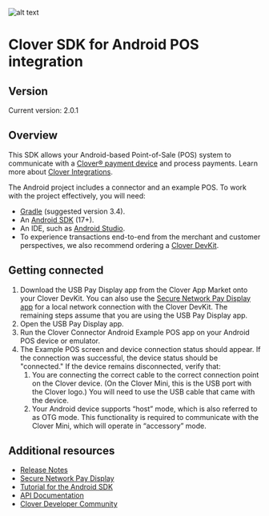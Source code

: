 ![alt text](https://www.clover.com/assets/images/public-site/press/clover_primary_gray_rgb.png)

# Clover SDK for Android POS integration

## Version 

Current version: 2.0.1

## Overview

This SDK allows your Android-based Point-of-Sale (POS) system to communicate with a [Clover® payment device](https://www.clover.com/pos-hardware/) and process payments. Learn more about [Clover Integrations](https://www.clover.com/integrations).

The Android project includes a connector and an example POS. To work with the project effectively, you will need:
- [Gradle](https://gradle.org) (suggested version 3.4).
- An [Android SDK](http://developer.android.com/sdk/index.html) (17+).
- An IDE, such as [Android Studio](http://developer.android.com/tools/studio/index.html).
- To experience transactions end-to-end from the merchant and customer perspectives, we also recommend ordering a [Clover DevKit](http://cloverdevkit.com/collections/devkits/products/clover-mini-dev-kit).

## Getting connected
1. Download the USB Pay Display app from the Clover App Market onto your Clover DevKit. You can also use the [Secure Network Pay Display app](https://docs.clover.com/build/secure-network-pay-display/) for a local network connection with the Clover DevKit. The remaining steps assume that you are using the USB Pay Display app.
2. Open the USB Pay Display app.
3. Run the Clover Connector Android Example POS app on your Android POS device or emulator.
4. The Example POS screen and device connection status should appear. If the connection was successful, the device status should be "connected." If the device remains disconnected, verify that:
	1) You are connecting the correct cable to the correct connection point on the Clover device. (On the Clover Mini, this is the USB port with the Clover logo.) You will need to use the USB cable that came with the device. 
	2) Your Android device supports “host” mode, which is also referred to as OTG mode. This functionality is required to communicate with the Clover Mini, which will operate in “accessory” mode.
  
## Additional resources

* [Release Notes](https://github.com/clover/remote-pay-android/releases)
* [Secure Network Pay Display](https://docs.clover.com/build/secure-network-pay-display/)
* [Tutorial for the Android SDK](https://docs.clover.com/build/getting-started-with-cloverconnector/?sdk=android)
* [API Documentation](https://clover.github.io/remote-pay-android/2.0.0/docs/)
* [Clover Developer Community](https://community.clover.com/index.html)
